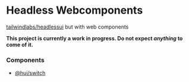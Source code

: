 # Headless Webcomponents

[tailwindlabs/headlessui](https://github.com/tailwindlabs/headlessui) but with web components

**This project is currently a work in progress. Do not expect _anything_ to come of it.**

### Components

- [@hui/switch](packages/hui-switch)
